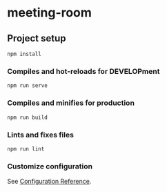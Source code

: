 # meeting-room

## Project setup
```
npm install
```

### Compiles and hot-reloads for DEVELOPment
```
npm run serve
```

### Compiles and minifies for production
```
npm run build
```

### Lints and fixes files
```
npm run lint
```

### Customize configuration
See [Configuration Reference](https://cli.vuejs.org/config/).
